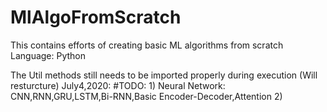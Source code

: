 # MlAlgoFromScratch
This contains efforts of creating basic ML algorithms from scratch
Language: Python

The Util methods still needs to be imported properly during execution (Will resturcture)
July4,2020: 
#TODO: 1) Neural Network: CNN,RNN,GRU,LSTM,Bi-RNN,Basic Encoder-Decoder,Attention
       2) 
